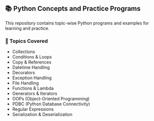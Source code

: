 ## 📚 Python Concepts and Practice Programs

This repository contains topic-wise Python programs and examples for learning and practice.

### 🧩 Topics Covered
- Collections
- Conditions & Loops
- Copy & References
- Datetime Handling
- Decorators
- Exception Handling
- File Handling
- Functions & Lambda
- Generators & Iterators
- OOPs (Object-Oriented Programming)
- PDBC (Python Database Connectivity)
- Regular Expressions
- Serialization & Deserialization
